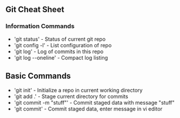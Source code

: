 ## Git Cheat Sheet

### Information Commands
* 'git status' - Status of current git repo
* 'git config -l' - List configuration of repo
* 'git log' - Log of commits in this repo
* 'git log --oneline' - Compact log listing

## Basic Commands
* 'git init' - Initialize a repo in current working directory
* 'git add .' - Stage current directory for commits
* 'git commit -m "stuff"' - Commit staged data with message "stuff"
* 'git commit' - Commit staged data, enter message in vi editor
